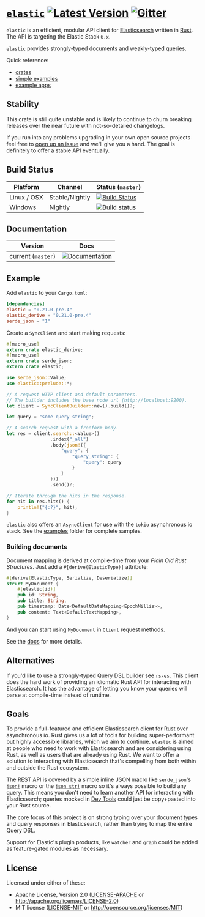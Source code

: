 # [`elastic`](https://docs.rs/elastic/*/elastic/) [![Latest Version](https://img.shields.io/crates/v/elastic.svg)](https://crates.io/crates/elastic) [![Gitter](https://img.shields.io/gitter/room/nwjs/nw.js.svg)](https://gitter.im/elastic-rs/Lobby)

`elastic` is an efficient, modular API client for [Elasticsearch](https://github.com/elastic/elasticsearch) written in [Rust](https://www.rust-lang.org).
The API is targeting the Elastic Stack `6.x`.

`elastic` provides strongly-typed documents and weakly-typed queries.

Quick reference:

- [crates](#crates)
- [simple examples](https://github.com/elastic-rs/elastic/tree/master/src/elastic/examples)
- [example apps](https://github.com/elastic-rs/elastic/tree/master/examples)

## Stability

This crate is still quite unstable and is likely to continue to churn breaking releases over the near future with not-so-detailed changelogs.

If you run into any problems upgrading in your own open source projects feel free to [open up an issue](https://github.com/elastic-rs/elastic/issues) and we'll give you a hand. The goal is definitely to offer a stable API eventually.

## Build Status
Platform  | Channel | Status (`master`)
------------- | ------------- | -------------
Linux / OSX  | Stable/Nightly | [![Build Status](https://travis-ci.org/elastic-rs/elastic.svg?branch=master)](https://travis-ci.org/elastic-rs/elastic)
Windows  | Nightly | [![Build status](https://ci.appveyor.com/api/projects/status/csa78tcumdpnbur2?svg=true)](https://ci.appveyor.com/project/KodrAus/elastic)
## Documentation

Version                | Docs
---------------------- | -------------
current (`master`)     | [![Documentation](https://img.shields.io/badge/docs-rustdoc-blue.svg)](https://docs.rs/elastic/*/elastic/)

## Example

Add `elastic` to your `Cargo.toml`:

```toml
[dependencies]
elastic = "0.21.0-pre.4"
elastic_derive = "0.21.0-pre.4"
serde_json = "1"
```

Create a `SyncClient` and start making requests:

```rust
#[macro_use]
extern crate elastic_derive;
#[macro_use]
extern crate serde_json;
extern crate elastic;

use serde_json::Value;
use elastic::prelude::*;

// A reqwest HTTP client and default parameters.
// The builder includes the base node url (http://localhost:9200).
let client = SyncClientBuilder::new().build()?;

let query = "some query string";

// A search request with a freeform body.
let res = client.search::<Value>()
                .index("_all")
                .body(json!({
                    "query": {
                        "query_string": {
                            "query": query
                        }
                    }
                }))
                .send()?;

// Iterate through the hits in the response.
for hit in res.hits() {
    println!("{:?}", hit);
}
```

`elastic` also offers an `AsyncClient` for use with the `tokio` asynchronous io stack.
See the [examples](https://github.com/elastic-rs/elastic/tree/master/examples) folder for complete samples.

### Building documents

Document mapping is derived at compile-time from your _Plain Old Rust Structures_. Just add a `#[derive(ElasticType)]` attribute:

```rust
#[derive(ElasticType, Serialize, Deserialize)]
struct MyDocument {
	#[elastic(id)]
	pub id: String,
	pub title: String,
	pub timestamp: Date<DefaultDateMapping<EpochMillis>>,
	pub content: Text<DefaultTextMapping>,
}
```

And you can start using `MyDocument` in `Client` request methods.

See the [docs](https://docs.rs/elastic/*/elastic/types/index.html) for more details.

## Alternatives

If you'd like to use a strongly-typed Query DSL builder see [`rs-es`](https://github.com/benashford/rs-es). This client does the hard work of providing an idiomatic Rust API for interacting with Elasticsearch. It has the advantage of letting you know your queries will parse at compile-time instead of runtime.

## Goals

To provide a full-featured and efficient Elasticsearch client for Rust over asynchronous io. Rust gives us a lot of tools for building super-performant but highly accessible libraries, which we aim to continue. `elastic` is aimed at people who need to work with Elasticsearch and are considering using Rust, as well as users that are already using Rust. We want to offer a solution to interacting with Elasticsearch that's compelling from both within and outside the Rust ecosystem.

The REST API is covered by a simple inline JSON macro like `serde_json`'s [`json!`](https://docs.serde.rs/serde_json/macro.json.html) macro or the [`json_str!`](https://github.com/KodrAus/json_str) macro so it's always possible to build any query. This means you don't need to learn another API for interacting with Elasticsearch; queries mocked in [Dev Tools](https://www.elastic.co/blog/found-sense-a-cool-json-aware-interface-to-elasticsearch) could just be copy+pasted into your Rust source.

The core focus of this project is on strong typing over your document types and query responses in Elasticsearch, rather than trying to map the entire Query DSL.

Support for Elastic's plugin products, like `watcher` and `graph` could be added as feature-gated modules as necessary.

## License

Licensed under either of these:
 
- Apache License, Version 2.0 ([LICENSE-APACHE](LICENSE-APACHE) or http://apache.org/licenses/LICENSE-2.0)
- MIT license ([LICENSE-MIT](LICENSE-MIT) or http://opensource.org/licenses/MIT)

